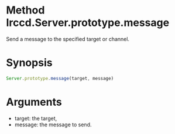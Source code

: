 # Method Irccd.Server.prototype.message

Send a message to the specified target or channel.

# Synopsis

```javascript
Server.prototype.message(target, message)
```

# Arguments

- target: the target,
- message: the message to send.
